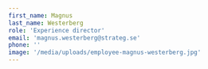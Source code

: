 ```yaml
---
first_name: Magnus
last_name: Westerberg
role: 'Experience director'
email: 'magnus.westerberg@strateg.se'
phone: ''
image: '/media/uploads/employee-magnus-westerberg.jpg'
---
```

